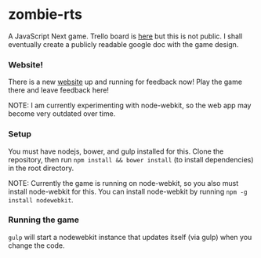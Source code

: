 zombie-rts
==========

A JavaScript Next game. Trello board is [here](https://trello.com/b/l5yqHRK9/zombie-rts) but this is not public.
I shall eventually create a publicly readable google doc with the game design.

### Website!
There is a new [website](https://zombie-rts.herokuapp.com/) up and running for feedback now! Play the game there and leave feedback here!

NOTE: I am currently experimenting with node-webkit, so the web app may become very outdated over time.

### Setup

You must have nodejs, bower, and gulp installed for this. Clone the repository, then run `npm install && bower install` (to install dependencies) in the root directory.

NOTE: Currently the game is running on node-webkit, so you also must install node-webkit for this. You can install node-webkit by running `npm -g install nodewebkit`.

### Running the game

`gulp` will start a nodewebkit instance that updates itself (via gulp) when you change the code.
